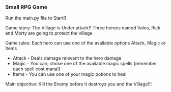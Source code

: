 ### Small RPG Game
Run the main.py file to Start!!

Game story: The Village is Under attack!! 
Three heroes named Valos, Rick and Morty are going to protect the village

Game rules: 
Each hero can use one of the available options Attack, Magic or Items
- Attack - Deals damage relevant to the hero damage
- Magic - You can, chose one of the available magic spells (remember each spell cost mana!)
- Items - You can use one of your magic potions to heal

Main objective:
Kill the Enemy before it destroys you and the Village!!! 
